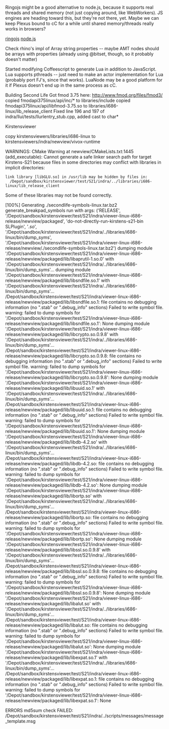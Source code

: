 Ringojs might be a good alternative to node.js, because it supports real threads and shared memory (not just copying around, like WebWorkers).  JS engines are heading toward this, but they're not there, yet.  Maybe we can keep Plexus bound to cC for a while until shared memory/threads really works in browsers?

[ringojs](http://www.ringojs.org)
[node.js](http://nodejs.org/)


Check rhino's impl of Array string properties -- maybe AMT nodes should be arrays with properties (already using @bitset, though, so  it probably doesn't matter)

Started modifying Coffeescript to generate Lua in addition to JavaScript.  Lua supports pthreads -- just need to make an actor implementation for Lua (probably port FJ's, since that works).  LuaNode may be a good platform for it if Plexus doesn't end up in the same process as cC.

Building Second Life
Got fmod 3.75 here: http://www.fmod.org/files/fmod3/
copied fmodapi375linux/api/inc/* to libraries/include
copied fmodapi375linux/api/libfmod-3.75.so to libraries/i686-linux/lib_release_client
Fixed line 196 and 197 of indra/llui/tests/llurlentry_stub.cpp, added cast to char*


Kirstensviewer

copy kirstensviewers/libraries/i686-linux to kirstensviewers/indra/newview/vivox-runtime


WARNINGS:
CMake Warning at newview/CMakeLists.txt:1445 (add_executable):
  Cannot generate a safe linker search path for target Kirstens-S21 because
  files in some directories may conflict with libraries in implicit
  directories:

    link library [libGLU.so] in /usr/lib may be hidden by files in:
      /Depot/sandbox/kirstensviewer/test/S21/indra/../libraries/i686-linux/lib_release_client

  Some of these libraries may not be found correctly.


[100%] Generating ./secondlife-symbols-linux.tar.bz2
generate_breakpad_symbols run with args: ('RELEASE', '/Depot/sandbox/kirstensviewer/test/S21/indra/viewer-linux-i686-release/newview/packaged', 'do-not-directly-run-kirstens-s21-bin SLPlugin', '*.so*', '/Depot/sandbox/kirstensviewer/test/S21/indra/../libraries/i686-linux/bin/dump_syms', '/Depot/sandbox/kirstensviewer/test/S21/indra/viewer-linux-i686-release/newview/./secondlife-symbols-linux.tar.bz2')
dumping module '/Depot/sandbox/kirstensviewer/test/S21/indra/viewer-linux-i686-release/newview/packaged/lib/libaprutil-1.so.0' with '/Depot/sandbox/kirstensviewer/test/S21/indra/../libraries/i686-linux/bin/dump_syms'...
dumping module '/Depot/sandbox/kirstensviewer/test/S21/indra/viewer-linux-i686-release/newview/packaged/lib/libsndfile.so.1' with '/Depot/sandbox/kirstensviewer/test/S21/indra/../libraries/i686-linux/bin/dump_syms'...
/Depot/sandbox/kirstensviewer/test/S21/indra/viewer-linux-i686-release/newview/packaged/lib/libsndfile.so.1: file contains no debugging information (no ".stab" or ".debug_info" sections)
Failed to write symbol file.
warning: failed to dump symbols for '/Depot/sandbox/kirstensviewer/test/S21/indra/viewer-linux-i686-release/newview/packaged/lib/libsndfile.so.1': None
dumping module '/Depot/sandbox/kirstensviewer/test/S21/indra/viewer-linux-i686-release/newview/packaged/lib/libcrypto.so.0.9.8' with '/Depot/sandbox/kirstensviewer/test/S21/indra/../libraries/i686-linux/bin/dump_syms'...
/Depot/sandbox/kirstensviewer/test/S21/indra/viewer-linux-i686-release/newview/packaged/lib/libcrypto.so.0.9.8: file contains no debugging information (no ".stab" or ".debug_info" sections)
Failed to write symbol file.
warning: failed to dump symbols for '/Depot/sandbox/kirstensviewer/test/S21/indra/viewer-linux-i686-release/newview/packaged/lib/libcrypto.so.0.9.8': None
dumping module '/Depot/sandbox/kirstensviewer/test/S21/indra/viewer-linux-i686-release/newview/packaged/lib/libuuid.so.1' with '/Depot/sandbox/kirstensviewer/test/S21/indra/../libraries/i686-linux/bin/dump_syms'...
/Depot/sandbox/kirstensviewer/test/S21/indra/viewer-linux-i686-release/newview/packaged/lib/libuuid.so.1: file contains no debugging information (no ".stab" or ".debug_info" sections)
Failed to write symbol file.
warning: failed to dump symbols for '/Depot/sandbox/kirstensviewer/test/S21/indra/viewer-linux-i686-release/newview/packaged/lib/libuuid.so.1': None
dumping module '/Depot/sandbox/kirstensviewer/test/S21/indra/viewer-linux-i686-release/newview/packaged/lib/libdb-4.2.so' with '/Depot/sandbox/kirstensviewer/test/S21/indra/../libraries/i686-linux/bin/dump_syms'...
/Depot/sandbox/kirstensviewer/test/S21/indra/viewer-linux-i686-release/newview/packaged/lib/libdb-4.2.so: file contains no debugging information (no ".stab" or ".debug_info" sections)
Failed to write symbol file.
warning: failed to dump symbols for '/Depot/sandbox/kirstensviewer/test/S21/indra/viewer-linux-i686-release/newview/packaged/lib/libdb-4.2.so': None
dumping module '/Depot/sandbox/kirstensviewer/test/S21/indra/viewer-linux-i686-release/newview/packaged/lib/libortp.so' with '/Depot/sandbox/kirstensviewer/test/S21/indra/../libraries/i686-linux/bin/dump_syms'...
/Depot/sandbox/kirstensviewer/test/S21/indra/viewer-linux-i686-release/newview/packaged/lib/libortp.so: file contains no debugging information (no ".stab" or ".debug_info" sections)
Failed to write symbol file.
warning: failed to dump symbols for '/Depot/sandbox/kirstensviewer/test/S21/indra/viewer-linux-i686-release/newview/packaged/lib/libortp.so': None
dumping module '/Depot/sandbox/kirstensviewer/test/S21/indra/viewer-linux-i686-release/newview/packaged/lib/libssl.so.0.9.8' with '/Depot/sandbox/kirstensviewer/test/S21/indra/../libraries/i686-linux/bin/dump_syms'...
/Depot/sandbox/kirstensviewer/test/S21/indra/viewer-linux-i686-release/newview/packaged/lib/libssl.so.0.9.8: file contains no debugging information (no ".stab" or ".debug_info" sections)
Failed to write symbol file.
warning: failed to dump symbols for '/Depot/sandbox/kirstensviewer/test/S21/indra/viewer-linux-i686-release/newview/packaged/lib/libssl.so.0.9.8': None
dumping module '/Depot/sandbox/kirstensviewer/test/S21/indra/viewer-linux-i686-release/newview/packaged/lib/libalut.so' with '/Depot/sandbox/kirstensviewer/test/S21/indra/../libraries/i686-linux/bin/dump_syms'...
/Depot/sandbox/kirstensviewer/test/S21/indra/viewer-linux-i686-release/newview/packaged/lib/libalut.so: file contains no debugging information (no ".stab" or ".debug_info" sections)
Failed to write symbol file.
warning: failed to dump symbols for '/Depot/sandbox/kirstensviewer/test/S21/indra/viewer-linux-i686-release/newview/packaged/lib/libalut.so': None
dumping module '/Depot/sandbox/kirstensviewer/test/S21/indra/viewer-linux-i686-release/newview/packaged/lib/libexpat.so.1' with '/Depot/sandbox/kirstensviewer/test/S21/indra/../libraries/i686-linux/bin/dump_syms'...
/Depot/sandbox/kirstensviewer/test/S21/indra/viewer-linux-i686-release/newview/packaged/lib/libexpat.so.1: file contains no debugging information (no ".stab" or ".debug_info" sections)
Failed to write symbol file.
warning: failed to dump symbols for '/Depot/sandbox/kirstensviewer/test/S21/indra/viewer-linux-i686-release/newview/packaged/lib/libexpat.so.1': None


ERRORS
md5sum check FAILED: /Depot/sandbox/kirstensviewer/test/S21/indra/../scripts/messages/message_template.msg
